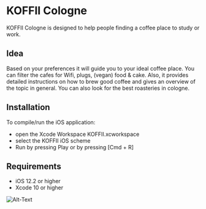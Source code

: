 # KOFFII Cologne

KOFFII Cologne is designed to help people finding a coffee place to study or work.

## Idea

Based on your preferences it will guide you to your ideal coffee place.
You can filter the cafes for Wifi, plugs, (vegan) food & cake.
Also, it provides detailed instructions on how to brew good coffee and gives an overview of the topic in general. 
You can also look for the best roasteries in cologne.

## Installation

To compile/run the iOS application:
* open the Xcode Workspace KOFFII.xcworkspace
* select the KOFFII iOS scheme
* Run by pressing Play or by pressing [Cmd + R]

## Requirements
* iOS 12.2 or higher
* Xcode 10 or higher

![Alt-Text](/Users/uemitguel/Desktop/5.png)
